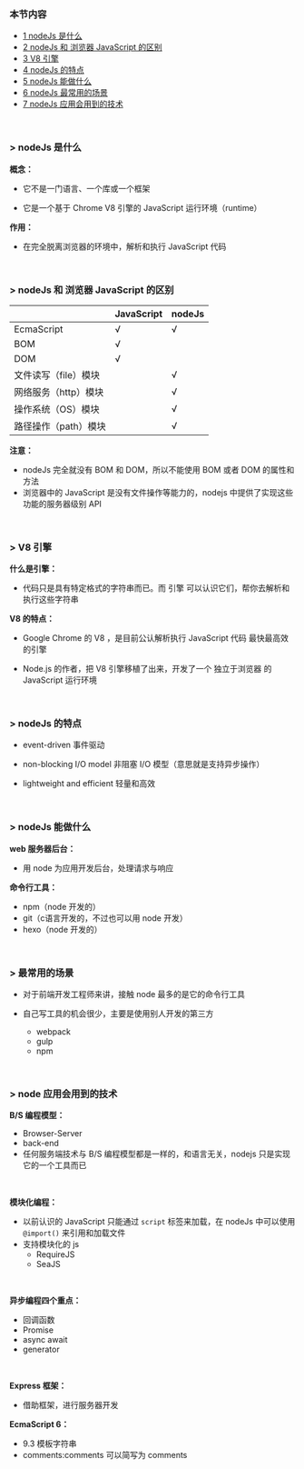### 本节内容

- [1 nodeJs 是什么](https://github.com/stevecchow/The-overview-of-node/blob/master/docs/1%20node.js%20%E4%BB%8B%E7%BB%8D.md#>-nodeJs-是什么)
- [2 nodeJs 和 浏览器 JavaScript 的区别](https://github.com/stevecchow/The-overview-of-node/blob/master/docs/1%20node.js%20%E4%BB%8B%E7%BB%8D.md#nodeJs-和-浏览器-JavaScript-的区别)
- [3 V8 引擎](https://github.com/stevecchow/The-overview-of-node/blob/master/docs/1%20node.js%20%E4%BB%8B%E7%BB%8D.md#V8-引擎)
- [4 nodeJs 的特点](https://github.com/stevecchow/The-overview-of-node/blob/master/docs/1%20node.js%20%E4%BB%8B%E7%BB%8D.md#nodeJs-的特点)
- [5 nodeJs 能做什么](https://github.com/stevecchow/The-overview-of-node/blob/master/docs/1%20node.js%20%E4%BB%8B%E7%BB%8D.md#nodeJs-能做什么)
- [6 nodeJs 最常用的场景](https://github.com/stevecchow/The-overview-of-node/blob/master/docs/1%20node.js%20%E4%BB%8B%E7%BB%8D.md#最常用的场景)
- [7 nodeJs 应用会用到的技术](https://github.com/stevecchow/The-overview-of-node/blob/master/docs/1%20node.js%20%E4%BB%8B%E7%BB%8D.md#node-应用会用到的技术)

<br/>

### > nodeJs 是什么

**概念：**

- 它不是一门语言、一个库或一个框架

- 它是一个基于 Chrome V8 引擎的 JavaScript 运行环境（runtime）

**作用：**

- 在完全脱离浏览器的环境中，解析和执行 JavaScript 代码


<br/>


### > nodeJs 和 浏览器 JavaScript 的区别

|                      | JavaScript | nodeJs |
| -------------------- | ---------- | ------ |
| EcmaScript           | √          | √      |
| BOM                  | √          |        |
| DOM                  | √          |        |
| 文件读写（file）模块 |            | √      |
| 网络服务（http）模块 |            | √      |
| 操作系统（OS）模块   |            | √      |
| 路径操作（path）模块 |            | √      |

**注意：**

- nodeJs 完全就没有 BOM 和 DOM，所以不能使用 BOM 或者 DOM 的属性和方法
- 浏览器中的 JavaScript 是没有文件操作等能力的，nodejs 中提供了实现这些功能的服务器级别 API


<br/>


### > V8 引擎

**什么是引擎：**

- 代码只是具有特定格式的字符串而已。而 引擎 可以认识它们，帮你去解析和执行这些字符串



**V8 的特点：**

- Google Chrome 的 V8 ，是目前公认解析执行 JavaScript 代码 最快最高效 的引擎

- Node.js 的作者，把 V8 引擎移植了出来，开发了一个 独立于浏览器 的 JavaScript 运行环境


<br/>


### > nodeJs 的特点

- event-driven 事件驱动

- non-blocking I/O model 非阻塞 I/O 模型（意思就是支持异步操作）

- lightweight and efficient 轻量和高效


<br/>


### > nodeJs 能做什么

**web 服务器后台：**

- 用 node 为应用开发后台，处理请求与响应



**命令行工具：**

- npm（node 开发的）
- git（c语言开发的，不过也可以用 node 开发）
- hexo（node 开发的）


<br/>


### > 最常用的场景

- 对于前端开发工程师来讲，接触 node 最多的是它的命令行工具

- 自己写工具的机会很少，主要是使用别人开发的第三方
  - webpack
  - gulp
  - npm


<br/>


### > node 应用会用到的技术

**B/S 编程模型：**

- Browser-Server
- back-end
- 任何服务端技术与 B/S 编程模型都是一样的，和语言无关，nodejs 只是实现它的一个工具而已


<br/>


**模块化编程：**

- 以前认识的 JavaScript 只能通过 `script` 标签来加载，在 nodeJs 中可以使用 `@import()` 来引用和加载文件
- 支持模块化的 js
  - RequireJS
  - SeaJS


<br/>


**异步编程四个重点：**

- 回调函数
- Promise
- async await
- generator


<br/>


**Express 框架：**

- 借助框架，进行服务器开发



**EcmaScript 6：**

- 9.3 模板字符串
- comments:comments 可以简写为 comments
